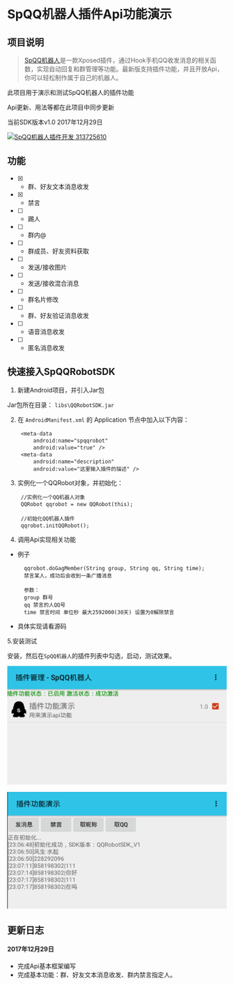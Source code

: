 # SpQQ机器人插件Api功能演示

## 项目说明



> [SpQQ机器人](https://www.coolapk.com/apk/com.specher.qqrobot)是一款Xposed插件，通过Hook手机QQ收发消息的相关函数，实现自动回复和群管理等功能。最新版支持插件功能，并且开放Api，你可以轻松制作属于自己的机器人。


此项目用于演示和测试SpQQ机器人的插件功能

Api更新、用法等都在此项目中同步更新

当前SDK版本v1.0 2017年12月29日

<html>
<a href="http://shang.qq.com/wpa/qunwpa?idkey=7eee5bc7382b96f3a84d578f708f5a70ea9053669760b908605e573f7b5f02b2"><img border="0" src="http://pub.idqqimg.com/wpa/images/group.png" alt="SpQQ机器人插件开发 313725610" title="SpQQ机器人插件开发"></a>
</html>

## 功能
- [x] - 群、好友文本消息收发
- [x] - 禁言
- [ ] - 踢人
- [ ] - 群内@
- [ ] - 群成员、好友资料获取
- [ ] - 发送/接收图片
- [ ] - 发送/接收混合消息
- [ ] - 群名片修改
- [ ] - 群、好友验证消息收发
- [ ] - 语音消息收发
- [ ] - 匿名消息收发

## 快速接入SpQQRobotSDK

1. 新建Android项目，并引入Jar包

Jar包所在目录： `libs\QQRobotSDK.jar`
    
2. 在 `AndroidManifest.xml` 的 Application 节点中加入以下内容：

        <meta-data
            android:name="spqqrobot"
            android:value="true" />
        <meta-data
            android:name="description"
            android:value="这里输入插件的描述" />


3. 实例化一个QQRobot对象，并初始化：
    
		//实例化一个QQ机器人对象
    	QQRobot qqrobot = new QQRobot(this);
		
		//初始化QQ机器人插件
		qqrobot.initQQRobot();

4. 调用Api实现相关功能

- 例子

        qqrobot.doGagMember(String group, String qq, String time);
        禁言某人，成功后会收到一条广播消息
        
        参数：
        group 群号
        qq 禁言的人QQ号
        time 禁言时间 单位秒 最大2592000(30天) 设置为0解除禁言

- 具体实现请看源码
        
5.安装测试

安装，然后在`SpQQ机器人`的插件列表中勾选，启动，测试效果。

![image](./img/test.png)

![image](./img/test2.png)


## 更新日志

#### 2017年12月29日
- 完成Api基本框架编写
- 完成基本功能：群、好友文本消息收发、群内禁言指定人。